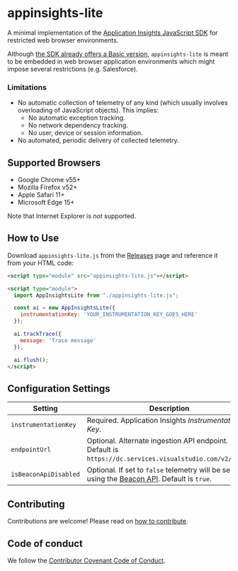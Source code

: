 # appinsights-lite

A minimal implementation of the [Application Insights JavaScript SDK](https://github.com/microsoft/ApplicationInsights-JS) for restricted web browser environments.

Although [the SDK already offers a Basic version](https://github.com/microsoft/ApplicationInsights-JS/tree/master/AISKULight),
`appinsights-lite` is meant to be embedded in web browser application environments which might impose several restrictions (e.g. Salesforce).

### Limitations

- No automatic collection of telemetry of any kind (which usually involves overloading of JavaScript objects). This implies:
  - No automatic exception tracking.
  - No network dependency tracking.
  - No user, device or session information.
- No automated, periodic delivery of collected telemetry.

## Supported Browsers

- Google Chrome v55+
- Mozilla Firefox v52+
- Apple Safari 11+
- Microsoft Edge 15+

Note that Internet Explorer is _not_ supported.

## How to Use

Download `appinsights-lite.js` from the [Releases](https://github.com/poveden/appinsights-lite/releases) page and reference it from your HTML code:

```html
<script type="module" src="appinsights-lite.js"></script>

<script type="module">
  import AppInsightsLite from "./appinsights-lite.js";

  const ai = new AppInsightsLite({
    instrumentationKey: 'YOUR_INSTRUMENTATION_KEY_GOES_HERE'
  });

  ai.trackTrace({
    message: 'Trace message'
  });

  ai.flush();
</script>
```

## Configuration Settings

| Setting               | Description |
|-----------------------|-------------|
| `instrumentationKey`  | Required. Application Insights _Instrumentation Key_. |
| `endpointUrl`         | Optional. Alternate ingestion API endpoint. Default is `https://dc.services.visualstudio.com/v2/track`. |
| `isBeaconApiDisabled` | Optional. If set to `false` telemetry will be sent using the [Beacon API](https://developer.mozilla.org/en-US/docs/Web/API/Beacon_API). Default is `true`. |

## Contributing

Contributions are welcome! Please read on [how to contribute](https://github.com/poveden/appinsights-lite/blob/master/CONTRIBUTING.md).

## Code of conduct

We follow the [Contributor Covenant Code of Conduct](https://github.com/poveden/appinsights-lite/blob/master/CODE_OF_CONDUCT.md).
